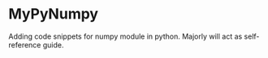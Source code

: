 # MyPyNumpy

Adding code snippets for numpy module in python.
Majorly will act as self-reference guide.
